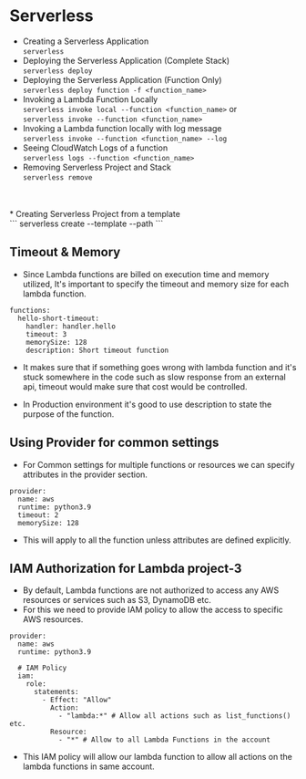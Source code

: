 # Serverless

* Creating a Serverless Application <br>
``` serverless ```
* Deploying the Serverless Application (Complete Stack) <br>
``` serverless deploy ```
* Deploying the Serverless Application (Function Only) <br>
``` serverless deploy function -f <function_name> ```
* Invoking a Lambda Function Locally <br>
``` serverless invoke local --function <function_name> ``` or<br>
``` serverless invoke --function <function_name> ```
* Invoking a Lambda function locally with log message <br>
``` serverless invoke --function <function_name> --log ```
* Seeing CloudWatch Logs of a function <br>
``` serverless logs --function <function_name> ```
* Removing Serverless Project and Stack <br>
``` serverless remove ```
<br>

<br>
* Creating Serverless Project from a template <br>
``` serverless create --template <template_name> --path <project_folder> ```

## Timeout & Memory

* Since Lambda functions are billed on execution time and memory utilized, It's important to specify the timeout and memory size for each lambda function.

```
functions:
  hello-short-timeout:
    handler: handler.hello
    timeout: 3 
    memorySize: 128
    description: Short timeout function
```

* It makes sure that if something goes wrong with lambda function and it's stuck somewhere in the code such as slow response from an external api, timeout would make sure that cost would be controlled.

* In Production environment it's good to use description to state the purpose of the function.

## Using Provider for common settings

* For Common settings for multiple functions or resources we can specify attributes in the provider section.

```
provider:
  name: aws
  runtime: python3.9
  timeout: 2
  memorySize: 128
  ```

* This will apply to all the function unless attributes are defined explicitly.

## IAM Authorization for Lambda project-3

* By default, Lambda functions are not authorized to access any AWS resources or services such as S3, DynamoDB etc.
* For this we need to provide IAM policy to allow the access to specific AWS resources.

```
provider:
  name: aws
  runtime: python3.9

  # IAM Policy
  iam:
    role:
      statements:
        - Effect: "Allow"
          Action:
            - "lambda:*" # Allow all actions such as list_functions() etc.
          Resource:
            - "*" # Allow to all Lambda Functions in the account
```

* This IAM policy will allow our lambda function to allow all actions on the lambda functions in same account.
